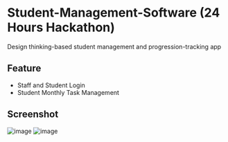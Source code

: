 # Student-Management-Software (24 Hours Hackathon)
Design thinking-based student management and progression-tracking app 
## Feature
  - Staff and Student Login
  - Student Monthly Task Management
## Screenshot
  ![image](https://github.com/Gobinath-B/Student-Management-Software/assets/65065614/6c7454d2-0bb8-4147-bbff-50a6a254f9a3)
  ![image](https://github.com/Gobinath-B/Student-Management-Software/assets/65065614/d61b775f-737e-408f-a15a-b4fe70a4d6c7)



